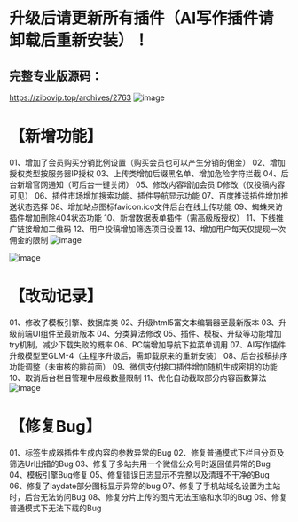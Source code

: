 # 升级后请更新所有插件（AI写作插件请卸载后重新安装）！
## 完整专业版源码：
https://zibovip.top/archives/2763
![image](https://github.com/user-attachments/assets/63c24431-e70d-4b50-b873-f2e4da59ec86)

# 【新增功能】
01、增加了会员购买分销比例设置（购买会员也可以产生分销的佣金）
02、增加授权类型按服务器IP授权
03、上传类增加后缀黑名单、增加危险字符拦截
04、后台新增官网通知（可后台一键关闭）
05、修改内容增加会员ID修改（仅投稿内容可见）
06、插件市场增加搜索功能、插件导航显示功能
07、百度推送插件增加推送状态选择
08、增加站点图标favicon.ico文件后台在线上传功能
09、蜘蛛来访插件增加删除404状态功能
10、新增数据表单插件（需高级版授权）
11、下线推广链接增加二维码
12、用户投稿增加筛选项目设置
13、增加用户每天仅提现一次佣金的限制
![image](https://github.com/user-attachments/assets/630984e1-a830-4bf4-8952-27c1db9851b7)

![image](https://github.com/user-attachments/assets/6e25c929-cce3-493f-85f4-5982ab1d8ec8)

# 【改动记录】
01、修改了模板引擎、数据库类
02、升级html5富文本编辑器至最新版本
03、升级前端UI组件至最新版本
04、分类算法修改
05、插件、模板、升级等功能增加try机制，减少下载失败的概率
06、PC端增加导航下拉菜单调用
07、AI写作插件升级模型至GLM-4（主程序升级后，需卸载原来的重新安装）
08、后台投稿排序功能调整（未审核的排前面）
09、微信支付接口插件增加随机生成密钥的功能
10、取消后台栏目管理中层级数量限制
11、优化自动截取部分内容函数算法
![image](https://github.com/user-attachments/assets/3aad0146-232d-4358-b765-3eeeeac62357)

# 【修复Bug】
01、标签生成器插件生成内容的参数异常的Bug
02、修复普通模式下栏目分页及筛选Url出错的Bug
03、修复了多站共用一个微信公众号时返回值异常的Bug
04、模板引擎Bug修复
05、修复错误日志显示不完整以及清理不干净的Bug
06、修复了laydate部分图标显示异常的bug
07、修复了手机站域名设置为主站时，后台无法访问Bug
08、修复分片上传的图片无法压缩和水印的Bug
09、修复普通模式下无法下载的Bug
